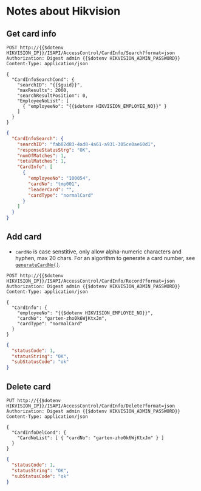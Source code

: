 # Notes about Hikvision

## Get card info

```http
POST http://{{$dotenv HIKVISION_IP}}/ISAPI/AccessControl/CardInfo/Search?format=json
Authorization: Digest admin {{$dotenv HIKVISION_ADMIN_PASSWORD}}
Content-Type: application/json

{
  "CardInfoSearchCond": {
    "searchID": "{{$guid}}",
    "maxResults": 2000,
    "searchResultPosition": 0,
    "EmployeeNoList": [
      { "employeeNo": "{{$dotenv HIKVISION_EMPLOYEE_NO}}" }
    ]
  }
}
```

```json
{
  "CardInfoSearch": {
    "searchID": "fab02d83-4ad8-4a61-a931-305ce0ae60d1",
    "responseStatusStrg": "OK",
    "numOfMatches": 1,
    "totalMatches": 1,
    "CardInfo": [
      {
        "employeeNo": "100054",
        "cardNo": "tmp001",
        "leaderCard": "",
        "cardType": "normalCard"
      }
    ]
  }
}
```

## Add card

- `cardNo` is case senstitive, only allow alpha-numeric characters and hyphen, max 20 chars. For an algorithm to generate a card number, see [`generateCardNo()`](./generateCardNo.js).

```http
POST http://{{$dotenv HIKVISION_IP}}/ISAPI/AccessControl/CardInfo/Record?format=json
Authorization: Digest admin {{$dotenv HIKVISION_ADMIN_PASSWORD}}
Content-Type: application/json

{
  "CardInfo": {
    "employeeNo": "{{$dotenv HIKVISION_EMPLOYEE_NO}}",
    "cardNo": "garten-zho0k6WjKtxJm",
    "cardType": "normalCard"
  }
}
```

```json
{
  "statusCode": 1,
  "statusString": "OK",
  "subStatusCode": "ok"
}
```

## Delete card

```http
PUT http://{{$dotenv HIKVISION_IP}}/ISAPI/AccessControl/CardInfo/Delete?format=json
Authorization: Digest admin {{$dotenv HIKVISION_ADMIN_PASSWORD}}
Content-Type: application/json

{
  "CardInfoDelCond": {
    "CardNoList": [ { "cardNo": "garten-zho0k6WjKtxJm" } ]
  }
}
```

```json
{
  "statusCode": 1,
  "statusString": "OK",
  "subStatusCode": "ok"
}
```